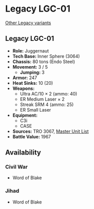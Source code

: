 # Legacy LGC-01

[Other Legacy variants](../legacy.md)

## Legacy LGC-01
- **Role:** Juggernaut
- **Tech Base:** Inner Sphere (3064)
- **Chassis:** 80 tons (Endo Steel)
- **Movement:** 3 / 5
  - **Jumping:** 3
- **Armor:** 247
- **Heat Sinks:** 10 (20)
- **Weapons:**
  - Ultra AC/10 × 2 (ammo: 40)
  - ER Medium Laser × 2
  - Streak SRM 4 (ammo: 25)
  - ER Small Laser
- **Equipment:**
  - C3i
  - CASE
- **Sources:** TRO 3067, [Master Unit List](http://masterunitlist.info/Unit/Details/4488/legacy-lgc-01)
- **Battle Value:** 1967

## Availability

### Civil War
- Word of Blake

### Jihad
- Word of Blake

